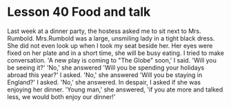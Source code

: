 #  Lesson 40 Food and talk

Last week at a dinner party, the hostess asked me to sit next to Mrs. Rumbold. Mrs.Rumbold was a large, unsmiling lady in a tight black dress. She did not even look up when I took my seat beside her. Her eyes were fixed on her plate and in a short time, she will be busy eating. I tried to make conversation. 'A new play is coming to "The Globe" soon,' I said. 'Will you be seeing it?' 'No,' she answered 'Will you be spending your holidays abroad this year?' I asked. 'No,' she answered 'Will you be staying in England?' I asked. 'No,' she answered. In despair, I asked if she was enjoying her dinner. 'Young man,' she answered, 'if you ate more and talked less, we would both enjoy our dinner!'
